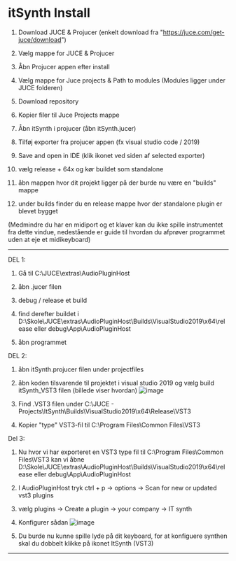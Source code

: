 # itSynth Install

1. Download JUCE & Projucer (enkelt download fra "https://juce.com/get-juce/download")

2. Vælg mappe for JUCE & Projucer

3. Åbn Projucer appen efter install

4. Vælg mappe for Juce projects & Path to modules (Modules ligger under JUCE folderen)

5. Download repository

6. Kopier filer til Juce Projects mappe

7. Åbn itSynth i projucer (åbn itSynth.jucer)

8. Tilføj exporter fra projucer appen (fx visual studio code / 2019)

9. Save and open in IDE (klik ikonet ved siden af selected exporter)

10. vælg release + 64x og kør buildet som standalone

11. åbn mappen hvor dit projekt ligger på der burde nu være en "builds" mappe

13. under builds finder du en release mappe hvor der standalone plugin er blevet bygget



(Medmindre du har en midiport og et klaver kan du ikke spille instrumentet fra dette vindue, nedestående er guide til hvordan du afprøver programmet uden at eje et midikeyboard)
_______________________________________________________________________________________________________________________________________________________________________

DEL 1:

1. Gå til C:\JUCE\extras\AudioPluginHost

2. åbn .jucer filen 

3. debug / release et build

4. find derefter buildet i D:\Skole\JUCE\extras\AudioPluginHost\Builds\VisualStudio2019\x64\release eller debug\App\AudioPluginHost

5. åbn programmet

DEL 2:

1. åbn itSynth.projucer filen under projectfiles

2. åbn koden tilsvarende til projektet i visual studio 2019 og vælg build itSynth_VST3 filen (billede viser hvordan) ![image](https://user-images.githubusercontent.com/58981992/167800038-2fbee5d9-c11c-4ffe-9660-38907cae0535.png)

3. Find .VST3 filen under C:\JUCE - Projects\ItSynth\Builds\VisualStudio2019\x64\Release\VST3

3. Kopier "type" VST3-fil til C:\Program Files\Common Files\VST3

Del 3:

1. Nu hvor vi har exporteret en VST3 type fil til C:\Program Files\Common Files\VST3 kan vi åbne D:\Skole\JUCE\extras\AudioPluginHost\Builds\VisualStudio2019\x64\release eller debug\App\AudioPluginHost

2. I AudioPluginHost tryk ctrl + p -> options -> Scan for new or updated vst3 plugins

3. vælg plugins -> Create a plugin -> your company -> IT synth

4. Konfigurer sådan
![image](https://user-images.githubusercontent.com/58981992/167801343-5ea82e79-fac3-47f8-be2a-1c7cdc4950a4.png)

5. Du burde nu kunne spille lyde på dit keyboard, for at konfiguere synthen skal du dobbelt klikke på ikonet ItSynth (VST3)

_______________________________________________________________________________________________________________________________________________________________________
